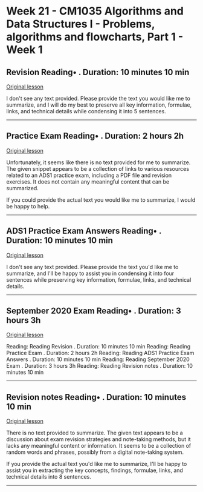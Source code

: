 # Week 21 - CM1035 Algorithms and Data Structures I - Problems, algorithms and flowcharts, Part 1 - Week 1

## Revision Reading• . Duration: 10 minutes 10 min

[Original lesson](https://www.coursera.org/learn/uol-algorithms-and-data-structures-1/supplement/lyi1p/revision)

I don't see any text provided. Please provide the text you would like me to summarize, and I will do my best to preserve all key information, formulae, links, and technical details while condensing it into 5 sentences.

---

## Practice Exam Reading• . Duration: 2 hours 2h

[Original lesson](https://www.coursera.org/learn/uol-algorithms-and-data-structures-1/supplement/kxA29/practice-exam)

Unfortunately, it seems like there is no text provided for me to summarize. The given snippet appears to be a collection of links to various resources related to an ADS1 practice exam, including a PDF file and revision exercises. It does not contain any meaningful content that can be summarized.

If you could provide the actual text you would like me to summarize, I would be happy to help.

---

## ADS1 Practice Exam Answers Reading• . Duration: 10 minutes 10 min

[Original lesson](https://www.coursera.org/learn/uol-algorithms-and-data-structures-1/supplement/5gOzx/a-ds1-practice-exam-answers)

I don't see any text provided. Please provide the text you'd like me to summarize, and I'll be happy to assist you in condensing it into four sentences while preserving key information, formulae, links, and technical details.

---

## September 2020 Exam Reading• . Duration: 3 hours 3h

[Original lesson](https://www.coursera.org/learn/uol-algorithms-and-data-structures-1/supplement/MDRHw/september-2020-exam)

Reading: Reading Revision . Duration: 10 minutes 10 min Reading: Reading Practice Exam . Duration: 2 hours 2h Reading: Reading ADS1 Practice Exam Answers . Duration: 10 minutes 10 min Reading: Reading September 2020 Exam . Duration: 3 hours 3h Reading: Reading Revision notes . Duration: 10 minutes 10 min

---

## Revision notes Reading• . Duration: 10 minutes 10 min

[Original lesson](https://www.coursera.org/learn/uol-algorithms-and-data-structures-1/supplement/hqE79/revision-notes)

There is no text provided to summarize. The given text appears to be a discussion about exam revision strategies and note-taking methods, but it lacks any meaningful content or information. It seems to be a collection of random words and phrases, possibly from a digital note-taking system.

If you provide the actual text you'd like me to summarize, I'll be happy to assist you in extracting the key concepts, findings, formulae, links, and technical details into 8 sentences.

---

